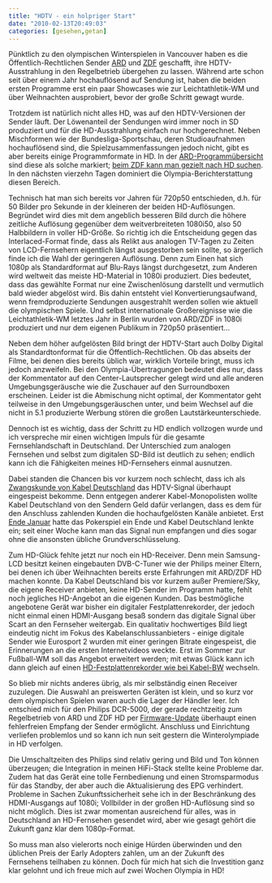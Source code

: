 ```yaml
---
title: "HDTV - ein holpriger Start"
date: "2010-02-13T20:49:03"
categories: [gesehen,getan]
---
```


Pünktlich zu den olympischen Winterspielen in Vancouver haben es die Öffentlich-Rechtlichen Sender [ARD](http://www.ard-digital.de/HDTV/Startseite-HDTV) und [ZDF](http://www.unternehmen.zdf.de/index.php?id=29) geschafft, ihre HDTV-Ausstrahlung in den Regelbetrieb übergehen zu lassen. Während arte schon seit über einem Jahr hochauflösend auf Sendung ist, haben die beiden ersten Programme erst ein paar Showcases wie zur Leichtathletik-WM und über Weihnachten ausprobiert, bevor der große Schritt gewagt wurde.

Trotzdem ist natürlich nicht alles HD, was auf den HDTV-Versionen der Sender läuft. Der Löwenanteil der Sendungen wird immer noch in SD produziert und für die HD-Ausstrahlung einfach nur hochgerechnet. Neben Mischformen wie der Bundesliga-Sportschau, deren Studioaufnahmen hochauflösend sind, die Spielzusammenfassungen jedoch nicht, gibt es aber bereits einige Programmformate in HD. In der [ARD-Programmübersicht](http://programm.ard.de/Programm/Sender?sender=28106) sind diese als solche markiert; [beim ZDF kann man gezielt nach HD suchen](http://www.zdf.de/ZDFdeEPG/include-extended-searchform.jsp). In den nächsten vierzehn Tagen dominiert die Olympia-Berichterstattung diesen Bereich.

Technisch hat man sich bereits vor Jahren für 720p50 entschieden, d.h. für 50 Bilder pro Sekunde in der kleineren der beiden HD-Auflösungen. Begründet wird dies mit dem angeblich besseren Bild durch die höhere zeitliche Auflösung gegenüber dem weitverbreiteten 1080i50, also 50 Halbbildern in voller HD-Größe. So richtig ich die Entscheidung gegen das Interlaced-Format finde, dass als Relikt aus analogen TV-Tagen zu Zeiten von LCD-Fernsehern eigentlich längst ausgestorben sein sollte, so ärgerlich finde ich die Wahl der geringeren Auflösung. Denn zum Einen hat sich 1080p als Standardformat auf Blu-Rays längst durchgesetzt, zum Anderen wird weltweit das meiste HD-Material in 1080i produziert. Dies bedeutet, dass das gewählte Format nur eine Zwischenlösung darstellt und vermutlich bald wieder abgelöst wird. Bis dahin entsteht viel Konvertierungsaufwand, wenn fremdproduzierte Sendungen ausgestrahlt werden sollen wie aktuell die olympischen Spiele. Und selbst internationale Großereignisse wie die Leichtathletik-WM letztes Jahr in Berlin wurden von ARD/ZDF in 1080i produziert und nur dem eigenen Publikum in 720p50 präsentiert...

Neben dem höher aufgelösten Bild bringt der HDTV-Start auch Dolby Digital als Standardtonformat für die Öffentlich-Rechtlichen. Ob das abseits der Filme, bei denen dies bereits üblich war, wirklich Vorteile bringt, muss ich jedoch anzweifeln. Bei den Olympia-Übertragungen bedeutet dies nur, dass der Kommentator auf den Center-Lautsprecher gelegt wird und alle anderen Umgebungsgeräusche wie die Zuschauer auf den Surroundboxen erscheinen. Leider ist die Abmischung nicht optimal, der Kommentator geht teilweise in den Umgebungsgeräuschen unter, und beim Wechsel auf die nicht in 5.1 produzierte Werbung stören die großen Lautstärkeunterschiede.

Dennoch ist es wichtig, dass der Schritt zu HD endlich vollzogen wurde und ich verspreche mir einen wichtigen Impuls für die gesamte Fernsehlandschaft in Deutschland. Der Unterschied zum analogen Fernsehen und selbst zum digitalen SD-Bild ist deutlich zu sehen; endlich kann ich die Fähigkeiten meines HD-Fernsehers einmal ausnutzen.

Dabei standen die Chancen bis vor kurzem noch schlecht, dass ich als [Zwangskunde von Kabel Deutschland](/2009/02/20/wer-nicht-horen-will/) das HDTV-Signal überhaupt eingespeist bekomme. Denn entgegen anderer Kabel-Monopolisten wollte Kabel Deutschland von den Sendern Geld dafür verlangen, dass es dem für den Anschluss zahlenden Kunden die hochaufgelösten Kanäle anbietet. Erst [Ende Januar](http://kabel-blog.de/2010/01/28/hdtv-start-bei-kabel-deutschland/) hatte das Pokerspiel ein Ende und Kabel Deutschland lenkte ein; seit einer Woche kann man das Signal nun empfangen und dies sogar ohne die ansonsten übliche Grundverschlüsselung.

Zum HD-Glück fehlte jetzt nur noch ein HD-Receiver. Denn mein Samsung-LCD besitzt keinen eingebauten DVB-C-Tuner wie der Philips meiner Eltern, bei denen ich über Weihnachten bereits erste Erfahrungen mit ARD/ZDF HD machen konnte. Da Kabel Deutschland bis vor kurzem außer Premiere/Sky, die eigene Receiver anbieten, keine HD-Sender im Programm hatte, fehlt noch jegliches HD-Angebot an die eigenen Kunden. Das bestmögliche angebotene Gerät war bisher ein digitaler Festplattenrekorder, der jedoch nicht einmal einen HDMI-Ausgang besaß sondern das digitale Signal über Scart an den Fernseher weitergab. Ein qualitativ hochwertiges Bild liegt eindeutig nicht im Fokus des Kabelanschlussanbieters - einige digitale Sender wie Eurosport 2 wurden mit einer geringen Bitrate eingespeist, die Erinnerungen an die ersten Internetvideos weckte. Erst im Sommer zur Fußball-WM soll das Angebot erweitert werden; mit etwas Glück kann ich dann gleich auf einen [HD-Festplattenrekorder wie bei Kabel-BW](http://kabel-blog.de/2010/02/10/festplatten-receiver-fuer-hdtv-bei-kabel-bw/) wechseln.

So blieb mir nichts anderes übrig, als mir selbständig einen Receiver zuzulegen. Die Auswahl an preiswerten Geräten ist klein, und so kurz vor dem olympischen Spielen waren auch die Lager der Händler leer. Ich entschied mich für den Philips DCR-5000, der gerade rechtzeitig zum Regelbetrieb von ARD und ZDF HD per [Firmware-Update](http://www.hdtv-pro.de/hdtv-news/firmware-update-fuer-hdtv-kabelreceiver-philips-dcr-50009000-verfuegbar-5193.html) überhaupt einen fehlerfreien Empfang der Sender ermöglicht. Anschluss und Einrichtung verliefen problemlos und so kann ich nun seit gestern die Winterolympiade in HD verfolgen.

Die Umschaltzeiten des Philips sind relativ gering und Bild und Ton können überzeugen; die Integration in meinen HiFi-Stack stellte keine Probleme dar. Zudem hat das Gerät eine tolle Fernbedienung und einen Stromsparmodus für das Standby, der aber auch die Aktualisierung des EPG verhindert. Probleme in Sachen Zukunftssicherheit sehe ich in der Beschränkung des HDMI-Ausgangs auf 1080i; Vollbilder in der großen HD-Auflösung sind so nicht möglich. Dies ist zwar momentan ausreichend für alles, was in Deutschland an HD-Fernsehen gesendet wird, aber wie gesagt gehört die Zukunft ganz klar dem 1080p-Format.

So muss man also vielerorts noch einige Hürden überwinden und den üblichen Preis der Early Adopters zahlen, um an der Zukunft des Fernsehens teilhaben zu können. Doch für mich hat sich die Investition ganz klar gelohnt und ich freue mich auf zwei Wochen Olympia in HD!
